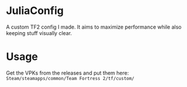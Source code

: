 # JuliaConfig

A custom TF2 config I made.
It aims to maximize performance while also keeping stuff visually clear.

# Usage

Get the VPKs from the releases and put them here: `Steam/steamapps/common/Team Fortress 2/tf/custom/`

